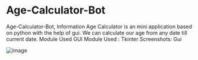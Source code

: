 # Age-Calculator-Bot
Age-Calculator-Bot, Information Age Calculator is an mini application based on python with the help of gui.
We can calculate our age from any date till current date.
Module Used GUI Module Used : Tkinter 
Screenshots: Gui


![image](https://user-images.githubusercontent.com/47951388/122522284-674de600-d033-11eb-9ea6-efd89c98ccc6.png)
